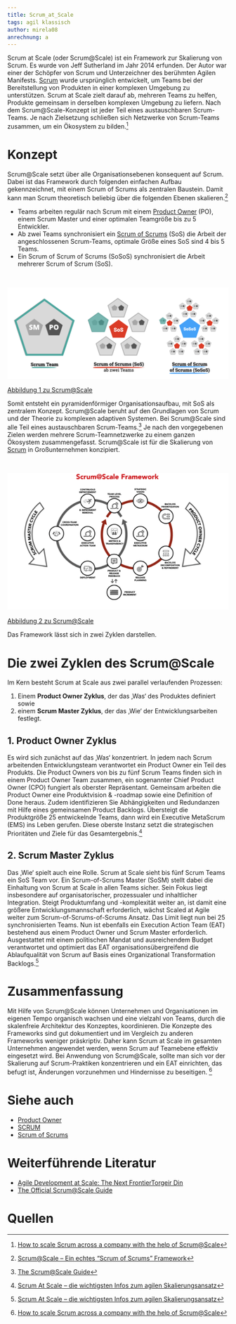 ```yaml
---
title: Scrum_at_Scale
tags: agil klassisch
author: mirela08
anrechnung: a
---
```



Scrum at Scale (oder Scrum@Scale) ist ein Framework zur Skalierung von Scrum. Es wurde von Jeff Sutherland im Jahr 2014 erfunden. Der Autor war einer der Schöpfer von Scrum und Unterzeichner des berühmten Agilen Manifests.
[Scrum](SCRUM.md) wurde ursprünglich entwickelt, um Teams bei der Bereitstellung von Produkten in einer komplexen Umgebung zu unterstützen. Scrum at Scale zielt darauf ab, mehreren Teams zu helfen, Produkte gemeinsam in derselben komplexen Umgebung zu liefern. Nach dem Scrum@Scale-Konzept ist jeder Teil eines austauschbaren Scrum-Teams. Je nach Zielsetzung schließen sich Netzwerke von Scrum-Teams zusammen, um ein Ökosystem zu bilden.[^1]


# Konzept

Scrum@Scale setzt über alle Organisationsebenen konsequent auf Scrum. Dabei ist das Framework durch folgenden einfachen Aufbau gekennzeichnet, mit einem Scrum of Scrums als zentralen Baustein. Damit kann man Scrum theoretisch beliebig über die folgenden Ebenen skalieren.[^2]
 *  Teams arbeiten regulär nach Scrum mit einem [Product Owner](Product_Owner.md) (PO), einem Scrum Master und einer optimalen Teamgröße bis zu 5 Entwickler.
 * Ab zwei Teams synchronisiert ein [Scrum of Scrums](Scrum_of_Scrums.md)
 (SoS) die Arbeit der angeschlossenen Scrum-Teams, optimale Größe eines SoS sind 4 bis 5 Teams.
*  Ein Scrum of Scrum of Scrums (SoSoS) synchronisiert die Arbeit mehrerer Scrum of Scrum (SoS). 
<br>

![BSP](Scrum_at_Scale/biild1.png)

[Abbildung 1 zu Scrum@Scale](https://digitaleneuordnung.de/blog/scrum-at-scale/)

Somit entsteht ein pyramidenförmiger Organisationsaufbau, mit SoS als zentralem Konzept.
Scrum@Scale beruht auf den Grundlagen von Scrum und der Theorie zu komplexen adaptiven Systemen. Bei Scrum@Scale sind alle Teil eines austauschbaren Scrum-Teams.[^3] Je nach den vorgegebenen Zielen werden mehrere Scrum-Teamnetzwerke zu einem ganzen Ökosystem zusammengefasst. Scrum@Scale ist für die Skalierung von [Scrum](SCRUM.md) in Großunternehmen konzipiert.

<br>

![BSP](Scrum_at_Scale/Bild5.png)

[Abbildung 2 zu Scrum@Scale](https://www.palladio-consulting.de/scrum-at-scale/)

Das Framework lässt sich in zwei Zyklen darstellen.

# Die zwei Zyklen des Scrum@Scale

Im Kern besteht Scrum at Scale aus zwei parallel verlaufenden Prozessen:

1. Einem **Product Owner Zyklus**, der das ‚Was‘ des Produktes definiert sowie
2. einem **Scrum Master Zyklus**, der das ‚Wie‘ der Entwicklungsarbeiten festlegt.

## 1. Product Owner Zyklus
Es wird sich zunächst auf das ‚Was‘ konzentriert. In jedem nach Scrum arbeitenden Entwicklungsteam verantwortet ein Product Owner ein Teil des Produkts. Die Product Owners von bis zu fünf Scrum Teams finden sich in einem Product Owner Team zusammen, ein sogenannter Chief Product Owner (CPO) fungiert als oberster Repräsentant. Gemeinsam arbeiten die Product Owner eine Produktvision & -roadmap sowie eine Definition of Done heraus. Zudem identifizieren Sie Abhängigkeiten und Redundanzen mit Hilfe eines gemeinsamen Product Backlogs. Übersteigt die Produktgröße 25 entwickelnde Teams, dann wird ein Executive MetaScrum (EMS) ins Leben gerufen. Diese oberste Instanz setzt die strategischen Prioritäten und Ziele für das Gesamtergebnis.[^4]

## 2. Scrum Master Zyklus 
Das ‚Wie‘ spielt auch eine Rolle. Scrum at Scale sieht bis fünf Scrum Teams ein SoS Team vor. Ein Scrum-of-Scrums Master (SoSM) stellt dabei die Einhaltung von Scrum at Scale in allen Teams sicher. Sein Fokus liegt insbesondere auf organisatorischer, prozessualer und inhaltlicher Integration. Steigt Produktumfang und -komplexität weiter an, ist damit eine größere Entwicklungsmannschaft erforderlich, wächst Scaled at Agile weiter zum Scrum-of-Scrums-of-Scrums Ansatz. Das Limit liegt nun bei 25 synchronisierten Teams. Nun ist ebenfalls ein Execution Action Team (EAT) bestehend aus einem Product Owner und Scrum Master erforderlich. Ausgestattet mit einem politischen Mandat und ausreichendem Budget verantwortet und optimiert das EAT organisationsübergreifend die Ablaufqualität von Scrum auf Basis eines Organizational Transformation Backlogs.[^4]

# Zusammenfassung

Mit Hilfe von Scrum@Scale können Unternehmen und Organisationen im eigenen Tempo organisch wachsen und eine vielzahl von Teams, durch die skalenfreie Architektur des Konzeptes, koordinieren.
Die Konzepte des Frameworks sind gut dokumentiert und im Vergleich zu anderen Frameworks weniger präskriptiv. Daher kann Scrum at Scale im gesamten Unternehmen angewendet werden, wenn Scrum auf Teamebene effektiv eingesetzt wird.
Bei Anwendung von Scrum@Scale, sollte man sich vor der Skalierung auf Scrum-Praktiken konzentrieren und ein EAT einrichten, das befugt ist, Änderungen vorzunehmen und Hindernisse zu beseitigen. [^1]



# Siehe auch

* [Product Owner](Product_Owner.md)
* [SCRUM](SCRUM.md)
* [Scrum of Scrums](Scrum_of_Scrums.md)

# Weiterführende Literatur
* [Agile Development at 
Scale: The Next FrontierTorgeir Din](https://ieeexplore.ieee.org/stamp/stamp.jsp?arnumber=8648272)
* [The Official Scrum@Scale Guide](https://www.scrumatscale.com/scrum-at-scale-guide/)


# Quellen


[^1]:[How to scale Scrum across a company with the help of Scrum@Scale](https://hygger.io/guides/agile/agile-at-scale/scrumscale/)
[^2]:[Scrum@Scale – Ein echtes “Scrum of Scrums” Framework](https://digitaleneuordnung.de/blog/scrum-at-scale/)
[^3]:[The Scrum@Scale Guide](https://www.scruminc.com/wp-content/uploads/2014/07/Scrum-at-Scale-A-Modular-Approach.pdf)
[^4]:[Scrum At Scale – die wichtigsten Infos zum agilen Skalierungsansatz](https://www.palladio-consulting.de/scrum-at-scale/)



